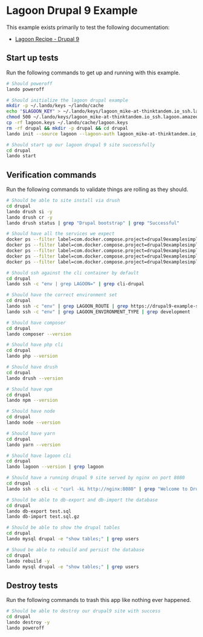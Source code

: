 Lagoon Drupal 9 Example
=======================

This example exists primarily to test the following documentation:

* [Lagoon Recipe - Drupal 9](https://docs.lando.dev/config/lagoon.html)

Start up tests
--------------

Run the following commands to get up and running with this example.

```bash
# Should poweroff
lando poweroff

# Should initialize the lagoon drupal example
mkdir -p ~/.lando/keys ~/lando/cache
echo "$LAGOON_KEY" > ~/.lando/keys/lagoon_mike-at-thinktandem.io_ssh.lagoon.amazeeio.cloud
chmod 500 ~/.lando/keys/lagoon_mike-at-thinktandem.io_ssh.lagoon.amazeeio.cloud
cp -rf lagoon.keys ~/.lando/cache/lagoon.keys
rm -rf drupal && mkdir -p drupal && cd drupal
lando init --source lagoon --lagoon-auth lagoon_mike-at-thinktandem.io_ssh.lagoon.amazeeio.cloud --lagoon-site drupal9-example-simple

# Should start up our lagoon drupal 9 site successfully
cd drupal
lando start
```

Verification commands
---------------------

Run the following commands to validate things are rolling as they should.

```bash
# Should be able to site install via drush
cd drupal
lando drush si -y
lando drush cr -y
lando drush status | grep "Drupal bootstrap" | grep "Successful"

# Should have all the services we expect
docker ps --filter label=com.docker.compose.project=drupal9examplesimple | grep Up | grep drupal9examplesimple_nginx_1
docker ps --filter label=com.docker.compose.project=drupal9examplesimple | grep Up | grep drupal9examplesimple_mariadb_1
docker ps --filter label=com.docker.compose.project=drupal9examplesimple | grep Up | grep drupal9examplesimple_mailhog_1
docker ps --filter label=com.docker.compose.project=drupal9examplesimple | grep Up | grep drupal9examplesimple_php_1
docker ps --filter label=com.docker.compose.project=drupal9examplesimple | grep Up | grep drupal9examplesimple_cli_1

# Should ssh against the cli container by default
cd drupal
lando ssh -c "env | grep LAGOON=" | grep cli-drupal

# Should have the correct environment set
cd drupal
lando ssh -c "env" | grep LAGOON_ROUTE | grep https://drupal9-example-simple.lndo.site
lando ssh -c "env" | grep LAGOON_ENVIRONMENT_TYPE | grep development

# Should have composer
cd drupal
lando composer --version

# Should have php cli
cd drupal
lando php --version

# Should have drush
cd drupal
lando drush --version

# Should have npm
cd drupal
lando npm --version

# Should have node
cd drupal
lando node --version

# Should have yarn
cd drupal
lando yarn --version

# Should have lagoon cli
cd drupal
lando lagoon --version | grep lagoon

# Should have a running drupal 9 site served by nginx on port 8080
cd drupal
lando ssh -s cli -c "curl -kL http://nginx:8080" | grep "Welcome to Drush Site-Install"

# Should be able to db-export and db-import the database
cd drupal
lando db-export test.sql
lando db-import test.sql.gz

# Should be able to show the drupal tables
cd drupal
lando mysql drupal -e "show tables;" | grep users

# Shoud be able to rebuild and persist the database
cd drupal
lando rebuild -y
lando mysql drupal -e "show tables;" | grep users
```

Destroy tests
-------------

Run the following commands to trash this app like nothing ever happened.

```bash
# Should be able to destroy our drupal9 site with success
cd drupal
lando destroy -y
lando poweroff
```
